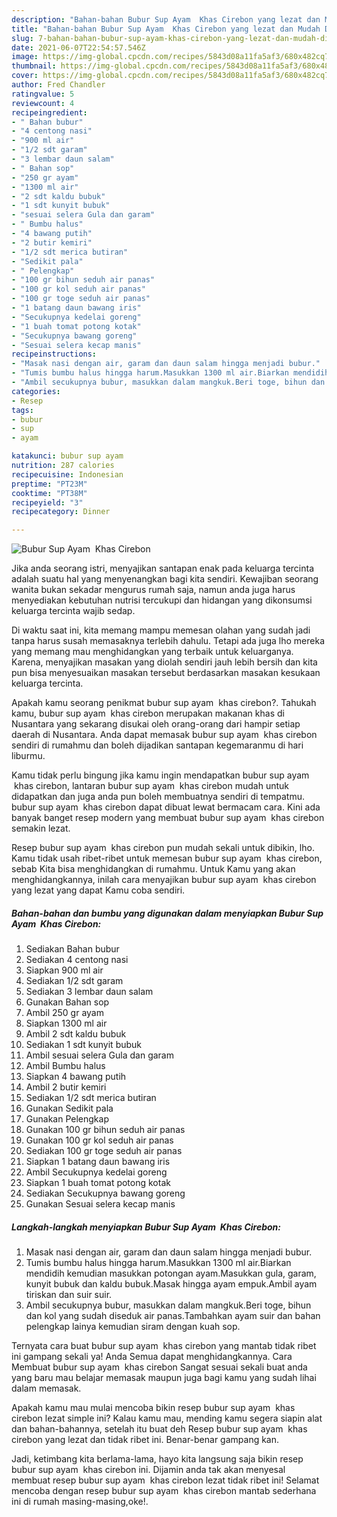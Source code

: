 ```yaml
---
description: "Bahan-bahan Bubur Sup Ayam  Khas Cirebon yang lezat dan Mudah Dibuat"
title: "Bahan-bahan Bubur Sup Ayam  Khas Cirebon yang lezat dan Mudah Dibuat"
slug: 7-bahan-bahan-bubur-sup-ayam-khas-cirebon-yang-lezat-dan-mudah-dibuat
date: 2021-06-07T22:54:57.546Z
image: https://img-global.cpcdn.com/recipes/5843d08a11fa5af3/680x482cq70/bubur-sup-ayam-khas-cirebon-foto-resep-utama.jpg
thumbnail: https://img-global.cpcdn.com/recipes/5843d08a11fa5af3/680x482cq70/bubur-sup-ayam-khas-cirebon-foto-resep-utama.jpg
cover: https://img-global.cpcdn.com/recipes/5843d08a11fa5af3/680x482cq70/bubur-sup-ayam-khas-cirebon-foto-resep-utama.jpg
author: Fred Chandler
ratingvalue: 5
reviewcount: 4
recipeingredient:
- " Bahan bubur"
- "4 centong nasi"
- "900 ml air"
- "1/2 sdt garam"
- "3 lembar daun salam"
- " Bahan sop"
- "250 gr ayam"
- "1300 ml air"
- "2 sdt kaldu bubuk"
- "1 sdt kunyit bubuk"
- "sesuai selera Gula dan garam"
- " Bumbu halus"
- "4 bawang putih"
- "2 butir kemiri"
- "1/2 sdt merica butiran"
- "Sedikit pala"
- " Pelengkap"
- "100 gr bihun seduh air panas"
- "100 gr kol seduh air panas"
- "100 gr toge seduh air panas"
- "1 batang daun bawang iris"
- "Secukupnya kedelai goreng"
- "1 buah tomat potong kotak"
- "Secukupnya bawang goreng"
- "Sesuai selera kecap manis"
recipeinstructions:
- "Masak nasi dengan air, garam dan daun salam hingga menjadi bubur."
- "Tumis bumbu halus hingga harum.Masukkan 1300 ml air.Biarkan mendidih kemudian masukkan potongan ayam.Masukkan gula, garam, kunyit bubuk dan kaldu bubuk.Masak hingga ayam empuk.Ambil ayam tiriskan dan suir suir."
- "Ambil secukupnya bubur, masukkan dalam mangkuk.Beri toge, bihun dan kol yang sudah diseduk air panas.Tambahkan ayam suir dan bahan pelengkap lainya kemudian siram dengan kuah sop."
categories:
- Resep
tags:
- bubur
- sup
- ayam

katakunci: bubur sup ayam 
nutrition: 287 calories
recipecuisine: Indonesian
preptime: "PT23M"
cooktime: "PT38M"
recipeyield: "3"
recipecategory: Dinner

---
```



![Bubur Sup Ayam  Khas Cirebon](https://img-global.cpcdn.com/recipes/5843d08a11fa5af3/680x482cq70/bubur-sup-ayam-khas-cirebon-foto-resep-utama.jpg)

Jika anda seorang istri, menyajikan santapan enak pada keluarga tercinta adalah suatu hal yang menyenangkan bagi kita sendiri. Kewajiban seorang  wanita bukan sekadar mengurus rumah saja, namun anda juga harus menyediakan kebutuhan nutrisi tercukupi dan hidangan yang dikonsumsi keluarga tercinta wajib sedap.

Di waktu  saat ini, kita memang mampu memesan olahan yang sudah jadi tanpa harus susah memasaknya terlebih dahulu. Tetapi ada juga lho mereka yang memang mau menghidangkan yang terbaik untuk keluarganya. Karena, menyajikan masakan yang diolah sendiri jauh lebih bersih dan kita pun bisa menyesuaikan masakan tersebut berdasarkan masakan kesukaan keluarga tercinta. 



Apakah kamu seorang penikmat bubur sup ayam  khas cirebon?. Tahukah kamu, bubur sup ayam  khas cirebon merupakan makanan khas di Nusantara yang sekarang disukai oleh orang-orang dari hampir setiap daerah di Nusantara. Anda dapat memasak bubur sup ayam  khas cirebon sendiri di rumahmu dan boleh dijadikan santapan kegemaranmu di hari liburmu.

Kamu tidak perlu bingung jika kamu ingin mendapatkan bubur sup ayam  khas cirebon, lantaran bubur sup ayam  khas cirebon mudah untuk didapatkan dan juga anda pun boleh membuatnya sendiri di tempatmu. bubur sup ayam  khas cirebon dapat dibuat lewat bermacam cara. Kini ada banyak banget resep modern yang membuat bubur sup ayam  khas cirebon semakin lezat.

Resep bubur sup ayam  khas cirebon pun mudah sekali untuk dibikin, lho. Kamu tidak usah ribet-ribet untuk memesan bubur sup ayam  khas cirebon, sebab Kita bisa menghidangkan di rumahmu. Untuk Kamu yang akan menghidangkannya, inilah cara menyajikan bubur sup ayam  khas cirebon yang lezat yang dapat Kamu coba sendiri.

<!--inarticleads1-->

##### Bahan-bahan dan bumbu yang digunakan dalam menyiapkan Bubur Sup Ayam  Khas Cirebon:

1. Sediakan  Bahan bubur
1. Sediakan 4 centong nasi
1. Siapkan 900 ml air
1. Sediakan 1/2 sdt garam
1. Sediakan 3 lembar daun salam
1. Gunakan  Bahan sop
1. Ambil 250 gr ayam
1. Siapkan 1300 ml air
1. Ambil 2 sdt kaldu bubuk
1. Sediakan 1 sdt kunyit bubuk
1. Ambil sesuai selera Gula dan garam
1. Ambil  Bumbu halus
1. Siapkan 4 bawang putih
1. Ambil 2 butir kemiri
1. Sediakan 1/2 sdt merica butiran
1. Gunakan Sedikit pala
1. Gunakan  Pelengkap
1. Gunakan 100 gr bihun seduh air panas
1. Gunakan 100 gr kol seduh air panas
1. Sediakan 100 gr toge seduh air panas
1. Siapkan 1 batang daun bawang iris
1. Ambil Secukupnya kedelai goreng
1. Siapkan 1 buah tomat potong kotak
1. Sediakan Secukupnya bawang goreng
1. Gunakan Sesuai selera kecap manis




<!--inarticleads2-->

##### Langkah-langkah menyiapkan Bubur Sup Ayam  Khas Cirebon:

1. Masak nasi dengan air, garam dan daun salam hingga menjadi bubur.
1. Tumis bumbu halus hingga harum.Masukkan 1300 ml air.Biarkan mendidih kemudian masukkan potongan ayam.Masukkan gula, garam, kunyit bubuk dan kaldu bubuk.Masak hingga ayam empuk.Ambil ayam tiriskan dan suir suir.
1. Ambil secukupnya bubur, masukkan dalam mangkuk.Beri toge, bihun dan kol yang sudah diseduk air panas.Tambahkan ayam suir dan bahan pelengkap lainya kemudian siram dengan kuah sop.




Ternyata cara buat bubur sup ayam  khas cirebon yang mantab tidak ribet ini gampang sekali ya! Anda Semua dapat menghidangkannya. Cara Membuat bubur sup ayam  khas cirebon Sangat sesuai sekali buat anda yang baru mau belajar memasak maupun juga bagi kamu yang sudah lihai dalam memasak.

Apakah kamu mau mulai mencoba bikin resep bubur sup ayam  khas cirebon lezat simple ini? Kalau kamu mau, mending kamu segera siapin alat dan bahan-bahannya, setelah itu buat deh Resep bubur sup ayam  khas cirebon yang lezat dan tidak ribet ini. Benar-benar gampang kan. 

Jadi, ketimbang kita berlama-lama, hayo kita langsung saja bikin resep bubur sup ayam  khas cirebon ini. Dijamin anda tak akan menyesal membuat resep bubur sup ayam  khas cirebon lezat tidak ribet ini! Selamat mencoba dengan resep bubur sup ayam  khas cirebon mantab sederhana ini di rumah masing-masing,oke!.

